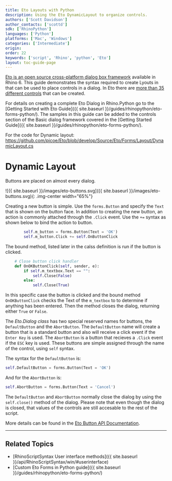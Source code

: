 ```yaml
---
title: Eto Layouts with Python
description: Using the Eto DynamicLayout to organize controls.
authors: ['Scott Davidson']
author_contacts: ['scottd']
sdk: ['RhinoPython']
languages: ['Python']
platforms: ['Mac', 'Windows']
categories: ['Intermediate']
origin:
order: 22
keywords: ['script', 'Rhino', 'python', 'Eto']
layout: toc-guide-page
---
```


[Eto is an open source cross-platform dialog box framework](https://github.com/picoe/Eto/wiki) available in Rhino 6.  This guide demonstrates the syntax required to create Lyouts in that can be used to place controls in a dialog.  In Eto there are [more than 35 different controls](https://github.com/picoe/Eto/wiki/Controls) that can be created.

For details on creating a complete Eto Dialog in Rhino.Python go to the [Getting Started with Eto Guide]({{ site.baseurl }}/guides/rhinopython/eto-forms-python/). The samples in this guide can be added to the controls section of the Basic dialog framework covered in the [Getting Started Guide]({{ site.baseurl }}/guides/rhinopython/eto-forms-python/).

For the code for Dynamic layout: https://github.com/picoe/Eto/blob/develop/Source/Eto/Forms/Layout/DynamicLayout.cs

# Dynamic Layout

Buttons are placed on almost every dialog.  

![{{ site.baseurl }}/images/eto-buttons.svg]({{ site.baseurl }}/images/eto-buttons.svg){: .img-center width="65%"}

Creating a new button is simple. Use the `forms.Button` and specify the `Text` that is shown on the button face. In addition to creating the new button, an action is commonly attached through the `.Click` event.  Use the  `+=` syntax as shown below to bind the action to button.

```python
        self.m_button = forms.Button(Text = 'OK')
        self.m_button.Click += self.OnButtonClick
```

The bound method, listed later in the calss definition is run if the button is clicked. 

```python
    # Close button click handler
    def OnOKButtonClick(self, sender, e):
        if self.m_textbox.Text == "":
            self.Close(False)
        else:
            self.Close(True)
```

In this specific case the button is clicked and the bound method `OnOKButtonClick` checks the Text of the `m_textbox` to to determine if anything has been entered. Then the method closes the dialog, returning either `True` or `False`.

The *Eto.Dialog class* has two special reserved names for buttons, the `DefaultButton` and the `AbortButton`.  The `DefaultButton` name will create a button that is a standard button and also will receive a click event if the `Enter Key` is used. The `AbortButton` is a button that recieves a `.Click` event if the `ESC` key is used.  These buttons are simple assigned through the name of the control, using `self`  syntax.

The syntax for the `DefaultButton` is:

```python
self.DefaultButton = forms.Button(Text = 'OK')
```

And for the `AbortButton` is:

```python
self.AbortButton = forms.Button(Text = 'Cancel')
```

The `DefaultButton` and `AbortButton` normally close the dialog by using the `self.close()` method of the dialog.  Please note that even though the dialog is closed, that values of the controls are still accesable to the rest of the script.

More details can be found in the [Eto Button API Documentation](http://api.etoforms.picoe.ca/html/T_Eto_Forms_Button.htm).

---

## Related Topics

- [RhinoScriptSyntax User interface methods]({{ site.baseurl }}/api/RhinoScriptSyntax/win/#userinterface)
- [Custom Eto Forms in Python guide]({{ site.baseurl }}/guides/rhinopython/eto-forms-python/)
